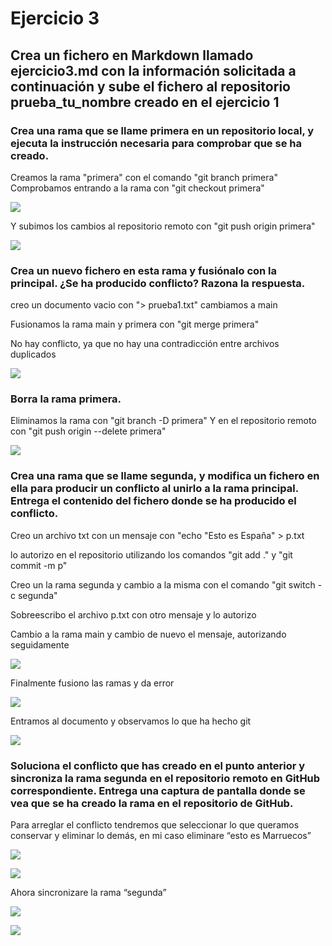 # Ejercicio 3 

## Crea un fichero en Markdown llamado ejercicio3.md con la información solicitada a continuación y sube el fichero al repositorio prueba_tu_nombre creado en el ejercicio 1 


### Crea una rama que se llame primera en un repositorio local, y ejecuta la instrucción necesaria para comprobar que se ha creado.

Creamos la rama "primera" con el comando "git branch primera"
Comprobamos entrando a la rama con "git checkout primera"

![](img/MD3-1.png)

Y subimos los cambios al repositorio remoto con "git push origin primera"

![](img/MD3-2.png)
 

### Crea un nuevo fichero en esta rama y fusiónalo con la principal. ¿Se ha producido conflicto? Razona la respuesta. 

creo un documento vacio con "> prueba1.txt"
cambiamos a main

Fusionamos la rama main y primera con "git merge primera"

No hay conflicto, ya que no hay una contradicción entre archivos duplicados 

![](img/MD3-3.png)


### Borra la rama primera. 

Eliminamos la rama con "git branch -D primera"
Y en el repositorio remoto con "git push origin --delete primera"

![](img/MD3-4.png)

### Crea una rama que se llame segunda, y modifica un fichero en ella para producir un conflicto al unirlo a la rama principal. Entrega el contenido del fichero donde se ha producido el conflicto. 

Creo un archivo txt con un mensaje con "echo "Esto es España" > p.txt

lo autorizo en el repositorio utilizando los comandos "git add ." y "git commit -m p"

Creo un la rama segunda y cambio a la misma con el comando "git switch -c segunda"

Sobreescribo el archivo p.txt con otro mensaje y lo autorizo

Cambio a la rama main y cambio de nuevo el mensaje, autorizando seguidamente


![](img/MD3-5.png)

Finalmente fusiono las ramas y da error

![](img/MD3-6.png)

Entramos al documento y observamos lo que ha hecho git
 
![](img/MD3-7.png)
 

### Soluciona el conflicto que has creado en el punto anterior y sincroniza la rama segunda en el repositorio remoto en GitHub correspondiente. Entrega una captura de pantalla donde se vea que se ha creado la rama en el repositorio de GitHub. 

Para arreglar el conflicto tendremos que seleccionar lo que queramos conservar y eliminar lo demás, en mi caso eliminare “esto es Marruecos” 

![](img/MD3-8.png)

![](img/MD3-9.png)

Ahora sincronizare la rama “segunda”	 

![](img/MD3-10.png)

![](img/MD3-11.png)
